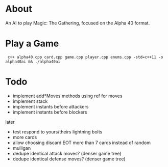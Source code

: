 # About

An AI to play Magic: The Gathering, focused on the Alpha 40 format.

# Play a Game

     c++ alpha40.cpp card.cpp game.cpp player.cpp enums.cpp -std=c++11 -o alpha40ai && ./alpha40ai 

# Todo
 * implement add*Moves methods using ref for moves
 * implement stack
 * implement instants before attackers
 * implement instants before blockers

later
 * test respond to yours/theirs lightning bolts
 * more cards
 * allow choosing discard EOT more than 7 cards instead of random
 * mulligan
 * dedupe identical attack moves? (denser game tree)
 * dedupe identical defense moves? (denser game tree)


